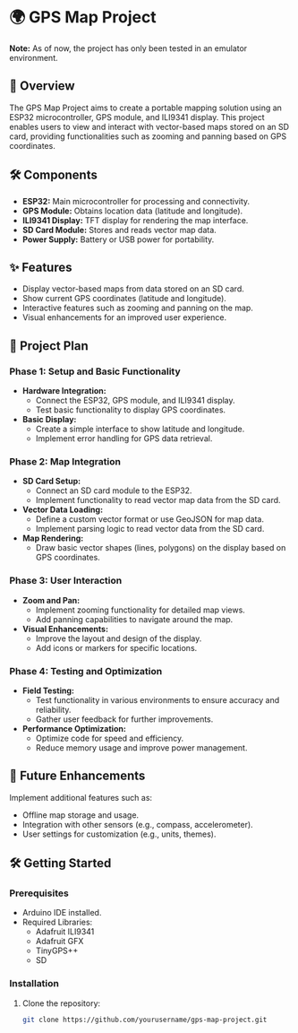 # 🌍 GPS Map Project

**Note:** As of now, the project has only been tested in an emulator environment.

## 📖 Overview
The GPS Map Project aims to create a portable mapping solution using an ESP32 microcontroller, GPS module, and ILI9341 display. This project enables users to view and interact with vector-based maps stored on an SD card, providing functionalities such as zooming and panning based on GPS coordinates.

## 🛠️ Components
- **ESP32:** Main microcontroller for processing and connectivity.
- **GPS Module:** Obtains location data (latitude and longitude).
- **ILI9341 Display:** TFT display for rendering the map interface.
- **SD Card Module:** Stores and reads vector map data.
- **Power Supply:** Battery or USB power for portability.

## ✨ Features
- Display vector-based maps from data stored on an SD card.
- Show current GPS coordinates (latitude and longitude).
- Interactive features such as zooming and panning on the map.
- Visual enhancements for an improved user experience.

## 📅 Project Plan
### Phase 1: Setup and Basic Functionality
- **Hardware Integration:**
  - Connect the ESP32, GPS module, and ILI9341 display.
  - Test basic functionality to display GPS coordinates.
- **Basic Display:**
  - Create a simple interface to show latitude and longitude.
  - Implement error handling for GPS data retrieval.

### Phase 2: Map Integration
- **SD Card Setup:**
  - Connect an SD card module to the ESP32.
  - Implement functionality to read vector map data from the SD card.
- **Vector Data Loading:**
  - Define a custom vector format or use GeoJSON for map data.
  - Implement parsing logic to read vector data from the SD card.
- **Map Rendering:**
  - Draw basic vector shapes (lines, polygons) on the display based on GPS coordinates.

### Phase 3: User Interaction
- **Zoom and Pan:**
  - Implement zooming functionality for detailed map views.
  - Add panning capabilities to navigate around the map.
- **Visual Enhancements:**
  - Improve the layout and design of the display.
  - Add icons or markers for specific locations.

### Phase 4: Testing and Optimization
- **Field Testing:**
  - Test functionality in various environments to ensure accuracy and reliability.
  - Gather user feedback for further improvements.
- **Performance Optimization:**
  - Optimize code for speed and efficiency.
  - Reduce memory usage and improve power management.

## 🚀 Future Enhancements
Implement additional features such as:
- Offline map storage and usage.
- Integration with other sensors (e.g., compass, accelerometer).
- User settings for customization (e.g., units, themes).

## 🛠️ Getting Started
### Prerequisites
- Arduino IDE installed.
- Required Libraries:
  - Adafruit ILI9341
  - Adafruit GFX
  - TinyGPS++
  - SD

### Installation
1. Clone the repository:
   ```bash
   git clone https://github.com/yourusername/gps-map-project.git
